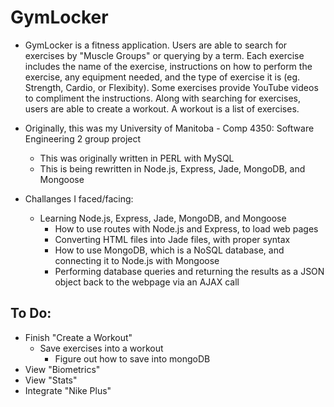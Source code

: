 GymLocker
=========
- GymLocker is a fitness application. Users are able to search for exercises by "Muscle Groups" or querying by a term. Each exercise includes the name of the exercise, instructions on how to perform the exercise, any equipment needed, and the type of exercise it is (eg. Strength, Cardio, or Flexibity). Some exercises provide YouTube videos to compliment the instructions. Along with searching for exercises, users are able to create a workout. A workout is a list of exercises.
- Originally, this was my University of Manitoba - Comp 4350: Software Engineering 2 group project
  - This was originally written in PERL with MySQL
  - This is being rewritten in Node.js, Express, Jade, MongoDB, and Mongoose

- Challanges I faced/facing:
  - Learning Node.js, Express, Jade, MongoDB, and Mongoose
    - How to use routes with Node.js and Express, to load web pages
    - Converting HTML files into Jade files, with proper syntax
    - How to use MongoDB, which is a NoSQL database, and connecting it to Node.js with Mongoose
    - Performing database queries and returning the results as a JSON object back to the webpage via an AJAX call


To Do:
-------
- Finish "Create a Workout"
  - Save exercises into a workout
    - Figure out how to save into mongoDB
- View "Biometrics"
- View "Stats"
- Integrate "Nike Plus"
